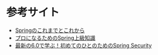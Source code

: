 # 参考サイト

- [Springのこれまでとこれから](https://www.docswell.com/s/MasatoshiTada/ZVV7NV-spring-current-and-future)
- [プロになるためのSpring上級知識](https://www.docswell.com/s/MasatoshiTada/K1XMLK-advanced-spring-for-professionals)
- [最新の6.0で学ぶ！初めてのひとのためのSpring Security](https://www.docswell.com/s/MasatoshiTada/KGVY9K-spring-security-intro)
